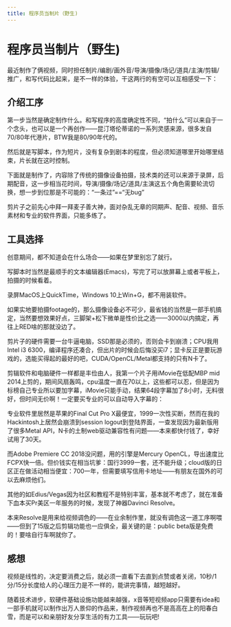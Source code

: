 ```yaml
---
title: 程序员当制片（野生)
---
```

# 程序员当制片（野生)

最近制作了俩视频，同时担任制片/编剧/画外音/导演/摄像/场记/道具/主演/剪辑/推广，和写代码比起来，是不一样的体验，干这两行的有空可以互相感受一下：

## 介绍工序

第一步当然是确定制作什么。和写程序的高度确定性不同，“拍什么”可以来自于一个念头，也可以是一个再创作——昆汀塔伦蒂诺的一系列灵感来源，很多发自70/80年代港片，BTW我是80/90年代的。

然后就是写脚本，作为短片，没有复杂到剧本的程度，但必须知道哪里开始哪里结束，片长就在这时控制。

下面就是制作了，内容除了传统的摄像设备拍摄，技术类的还可以来源于录屏，后期配音，这一步相当花时间，导演/摄像/场记/道具/主演这五个角色需要轮流切换，想一步到位那是不可能的：“一条过”==“无bug”

剪片子之前先心中拜一拜麦子善大神，面对杂乱无章的同期声、配音、视频、音乐素材和专业的软件界面，只能多练了。

## 工具选择

创意期间，都不知道会在什么场合——如果在梦里别忘了就行。

写脚本时当然是最顺手的文本编辑器(Emacs)，写完了可以放屏幕上或者平板上，拍摄的时候看着。

录屏MacOS上QuickTime，Windows 10上Win+G，都不用装软件。

如果实地要拍摄footage的，那么摄像设备必不可少，最省钱的当然是一部手机搞定，当然要想效果好点，三脚架+松下微单是性价比之选——3000以内搞定，再往上RED啥的那就没边了。

剪片子的硬件需要一台牛逼电脑，SSD那是必须的，否则会卡到崩溃；CPU我用Intel i3 6300，编译程序还凑合，但出片的时候会后悔没买i7；显卡反正是要玩游戏的，选能买得起的最好的吧，CUDA/OpenCL/Metal都支持的只有N卡了。

剪辑软件和电脑硬件一样都是丰俭由人，我第一个片子用iMovie在低配MBP mid 2014上剪的，期间风扇轰鸣，cpu温度一直在70以上，这些都可以忍，但是因为标榜自己专业所以要加字幕，iMovie只能手动，结果64段字幕加了8小时，无料很好，但时间无价啊！一定要买专业的可以自动导入字幕的：

专业软件里居然是苹果的Final Cut Pro X最便宜，1999一次性买断，然而在我的Hackintosh上居然会崩溃到session logout到登陆界面，一查发现因为最新版用了很多Metal API，N卡的土制web驱动兼容性有问题——本来都快付钱了，幸好试用了30天。

而Adobe Premiere CC 2018没问题，用的引擎是Mercury OpenCL，导出速度比FCPX快一倍。但价钱实在相当坑爹：国行3999一套，还不能升级；cloud版的日区正在做活动相当便宜：700一年，但需要填写信用卡地址——有朋友在国外的可以去麻烦他们。

其他的如Edius/Vegas因为社区和教程不是特别丰富，基本就不考虑了，就在准备下血本买Pr美区一年服务的时候，发现了神器Davinci Resolve。

本来Resolve是用来给视频调色的——在业余制作里，就没有调色这一道工序啊喂——但到了15版之后剪辑功能也一应俱全，最关键的是：public beta版是免费的！要啥自行车啊就你了。

## 感想

视频是线性的，决定要消费之后，就必须一直看下去直到点赞或者关闭，10秒/1分/15分长度给人的心理压力是不一样的，能讲完事情，越短越好。

随着技术进步，软硬件基础设施功能越来越强，x音等短视频app只需要有idea和一部手机就可以制作出万人景仰的作品来，制作视频再也不是高高在上的阳春白雪，而是可以和亲朋好友分享生活的有力工具——玩玩吧!
